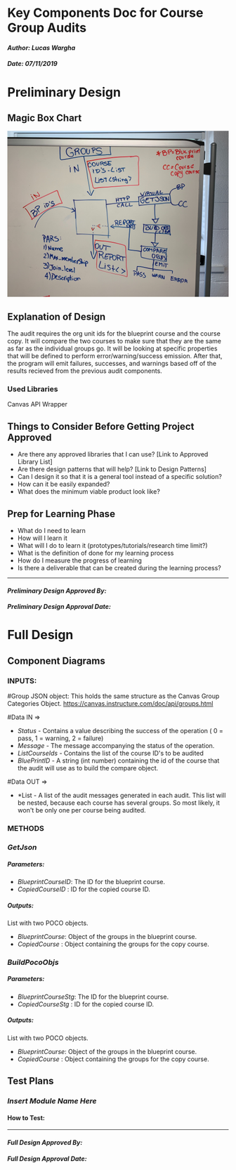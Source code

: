 # Key Components Doc for Course Group Audits
#### *Author: Lucas Wargha*
#### *Date: 07/11/2019*

# Preliminary Design

## Magic Box Chart

![alt text](images/magic-box.jpg)

<!-- Think through the process as much as makes sense, and then create a magic box chart with the whiteboard and place it here. -->

## Explanation of Design
The audit requires the org unit ids for the blueprint course and the course copy. It will compare the two courses to make sure that they are the same as far as the individual groups go. It will be looking at specific properties that will be defined to perform error/warning/success emission. After that, the program will emit failures, successes, and warnings based off of the results recieved from the previous audit components.

### Used Libraries
Canvas API Wrapper

## Things to Consider Before Getting Project Approved
- Are there any approved libraries that I can use? [Link to Approved Library List]
- Are there design patterns that will help?  [Link to Design Patterns]
- Can I design it so that it is a general tool instead of a specific solution?
- How can it be easily expanded?
- What does the minimum viable product look like?

## Prep for Learning Phase
- What do I need to learn
- How will I learn it
- What will I do to learn it (prototypes/tutorials/research time limit?)
- What is the definition of done for my learning process
- How do I measure the progress of learning
- Is there a deliverable that can be created during the learning process?

-----

#### *Preliminary Design Approved By:* 
#### *Preliminary Design Approval Date:*

# Full Design

## Component Diagrams
<!-- Diagrams and companion explanations for all Key Components.
These would include information about inputs, outputs, and what a function does for every major function. -->

<!-- For each component, the following template will be followed: (In other words, the template below will repeat for each component)-->
### INPUTS: 
#Group JSON object:
This holds the same structure as the Canvas Group Categories Object.
https://canvas.instructure.com/doc/api/groups.html

#Data IN => 
- *Status* - Contains a value describing the success of the operation ( 0 = pass, 1 = warning, 2 = failure)
- *Message* - The message accompanying the status of the operation.
- *ListCourseIds* - Contains the list of the course ID's to be audited
- *BluePrintID* - A string (int number) containing the id of the course that the audit will use as to build the compare object.

#Data OUT =>
- *List<AuditMessage> - A list of the audit messages generated in each audit. This list will be nested, because each course has several groups. So most likely, it won't be only one per course being audited.
### METHODS
### *GetJson*
##### Parameters: 

- *BlueprintCourseID*: The ID for the blueprint course.
- *CopiedCourseID* : ID for the copied course ID.

##### Outputs:
List with two POCO objects. 
- *BlueprintCourse*: Object of the groups in the blueprint course.
- *CopiedCourse* : Object containing the groups for the copy course.

### *BuildPocoObjs*
##### Parameters: 

- *BlueprintCourseStg*: The ID for the blueprint course.
- *CopiedCourseStg* : ID for the copied course ID.

##### Outputs:
List with two POCO objects. 
- *BlueprintCourse*: Object of the groups in the blueprint course.
- *CopiedCourse* : Object containing the groups for the copy course.
<!-- For a future release:
## Test Plans
For each major function the test plan template will be as follows (in other words the template below will repeat for each test) 
### *Insert name of component here (e.g. convertIdToCourseObject function)*
#### Test 1: *Insert Test name here*
Summary: 
 *Insert Test Summary Here*
 Type: *Insert Type here (Unit Test, Manual Test, Selenium/Puppeteer test (Overkill?))* 
Procedure:
1. *Insert Steps here*
1. *and here*
1. *and here*
Expected Outcome:
*Insert Expected Outcome here*
-->

## Test Plans

### *Insert Module Name Here*
#### How to Test:





-----

#### *Full Design Approved By:* 
#### *Full Design Approval Date:*


<!-- Diagram Types:
 - Data Flow (I think this will be the most popular)
 - Structure Charts (This is really good for showing input and output of every function)
 - UML Class Diagram (a must for object oriented projects) -->


